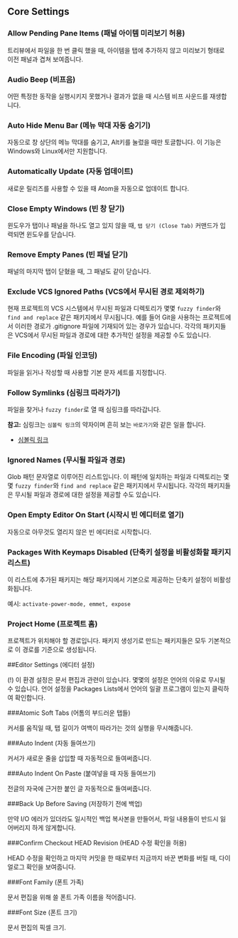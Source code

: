 ## Core Settings

### Allow Pending Pane Items (패널 아이템 미리보기 허용)

트리뷰에서 파일을 한 번 클릭 했을 때, 아이템을 탭에 추가하지 않고 미리보기 형태로 이전
패널과 겹쳐 보여줍니다.

### Audio Beep (비프음)

어떤 특정한 동작을 실행시키지 못했거나 결과가 없을 때 시스템 비프 사운드를 재생합니다.

### Auto Hide Menu Bar (메뉴 막대 자동 숨기기)

자동으로 창 상단의 메뉴 막대를 숨기고, Alt키를 눌렀을 때만 토글합니다. 이 기능은
Windows와 Linux에서만 지원합니다.

### Automatically Update (자동 업데이트)

새로운 릴리즈를 사용할 수 있을 때 Atom을 자동으로 업데이트 합니다.

### Close Empty Windows (빈 창 닫기)

윈도우가 탭이나 패널을 하나도 열고 있지 않을 때, `탭 닫기 (Close Tab)` 커맨드가
입력되면 윈도우를 닫습니다.

### Remove Empty Panes (빈 패널 닫기)

패널의 마지막 탭이 닫혔을 때, 그 패널도 같이 닫습니다.

### Exclude VCS Ignored Paths (VCS에서 무시된 경로 제외하기)

현재 프로젝트의 VCS 시스템에서 무시된 파일과 디렉토리가 몇몇 `fuzzy finder`와
`find and replace` 같은 패키지에서 무시됩니다. 예를 들어 Git을 사용하는 프로젝트에서
이러한 경로가 .gitignore 파일에 기재되어 있는 경우가 있습니다. 각각의 패키지들은
VCS에서 무시된 파일과 경로에 대한 추가적인 설정을 제공할 수도 있습니다.

### File Encoding (파일 인코딩)

파일을 읽거나 작성할 때 사용할 기본 문자 세트를 지정합니다.

### Follow Symlinks (심링크 따라가기)

파일을 찾거나 `fuzzy finder`로 열 때 심링크를 따라갑니다.

**참고:** 심링크는 `심볼릭 링크`의 약자이며 흔히 보는 `바로가기`와 같은 일을 합니다.

* [심볼릭 링크](https://ko.wikipedia.org/wiki/%EC%8B%AC%EB%B3%BC%EB%A6%AD_%EB%A7%81%ED%81%AC)

### Ignored Names (무시될 파일과 경로)

Glob 패턴 문자열로 이루어진 리스트입니다. 이 패턴에 일치하는 파일과 디렉토리는 몇몇
`fuzzy finder`와 `find and replace` 같은 패키지에서 무시됩니다. 각각의 패키지들은
무시될 파일과 경로에 대한 설정을 제공할 수도 있습니다.

### Open Empty Editor On Start (시작시 빈 에디터로 열기)

자동으로 아무것도 열리지 않은 빈 에디터로 시작합니다.

### Packages With Keymaps Disabled (단축키 설정을 비활성화할 패키지 리스트)

이 리스트에 추가된 패키지는 해당 패키지에서 기본으로 제공하는 단축키 설정이
비활성화됩니다.

예시: `activate-power-mode, emmet, expose`

### Project Home (프로젝트 홈)

프로젝트가 위치해야 할 경로입니다. 패키지 생성기로 만드는 패키지들은 모두 기본적으로
이 경로를 기준으로 생성됩니다.

##Editor Settings (에디터 설정)

(!) 이 환경 설정은 문서 편집과 관련이 있습니다.
몇몇의 설정은 언어의 이유로 무시될 수 있습니다.
언어 설정을 Packages Lists에서 언어의 일괄 프로그램이 있는지 클릭하여 확인합니다.

###Atomic Soft Tabs (어톰의 부드러운 탭들)

커서를 움직일 때, 탭 길이가 여백이 따라가는 것의 실행을 무시해줍니다.

###Auto Indent (자동 들여쓰기)

커서가 새로운 줄을 삽입할 때 자동적으로 들여써줍니다.

###Auto Indent On Paste (붙여넣을 때 자동 들여쓰기)

전글의 자국에 근거한 붙인 글 자동적으로 들여써줍니다.

###Back Up Before Saving (저장하기 전에 백업)

만약 I/O 에러가 있더라도 일시적인 백업 복사본을 만들어서, 파일 내용들이 반드시
잃어버리지 하게 않게합니다.

###Confirm Checkout HEAD Revision (HEAD 수정 확인을 허용)

HEAD 수정을 확인하고 마지막 커밋을 한 때로부터 지금까지 바꾼 변화를 버릴 때,
다이얼로그 확인을 보여줍니다.

###Font Family (폰트 가족)

문서 편집을 위해 쓸 폰트 가족 이름을 적어줍니다.

###Font Size (폰트 크기)

문서 편집의 픽셀 크기.
